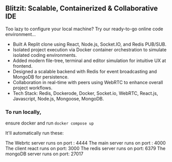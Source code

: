 ## Blitzit: Scalable, Containerized & Collaborative IDE

Too lazy to configure your local machine? 
Try our ready-to-go online code environment...

- Built A Replit clone using React, Node.js, Socket.IO, and Redis PUB/SUB.
- Isolated project execution via Docker container orchestration to simulate isolated coding environments.
- Added modern file-tree, terminal and editor simulation for intuitive UX at frontend.
- Designed a scalable backend with Redis for event broadcasting and MongoDB for persistence.
- Collaboration in real-time with peers using WebRTC to enhance overall project workflows.
- Tech Stack: Redis, Dockerode, Docker, Socket.io, WebRTC, React.js, Javascript, Node.js, Mongoose, MongoDB.

### To run locally,

ensure docker and run `docker compose up`

It'll automatically run these: 

The Webrtc server runs on port : 4444
The main server runs on port : 4000
The client react runs on port: 3000
The redis server runs on port: 6379
The mongoDB server runs on port: 27017